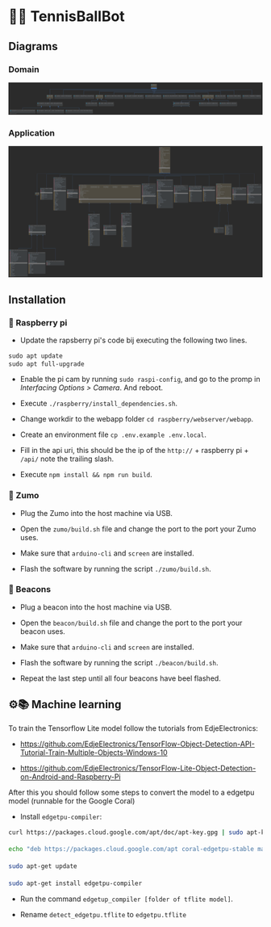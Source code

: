 # 🎾🤖 TennisBallBot

## Diagrams

### Domain

![domain](assets/diagrams/domain.png)

### Application

![application](assets/diagrams/application.png)


## Installation 

### 🍰 Raspberry pi

* Update the rapsberry pi's code bij executing the following two lines.

```
sudo apt update
sudo apt full-upgrade
```

* Enable the pi cam by running `sudo raspi-config`, and go to the promp in _Interfacing Options > Camera_. And reboot.

* Execute `./raspberry/install_dependencies.sh`.

* Change workdir to the webapp folder `cd raspberry/webserver/webapp`.

* Create an environment file `cp .env.example .env.local`.

* Fill in the api uri, this should be the ip of the `http://` + raspberry pi + `/api/` note the trailing slash.

* Execute `npm install && npm run build`.

### 🍣 Zumo

* Plug the Zumo into the host machine via USB.

* Open the `zumo/build.sh` file and change the port to the port your Zumo uses.

* Make sure that `arduino-cli` and `screen` are installed.

* Flash the software by running the script `./zumo/build.sh`.

### 📡 Beacons

* Plug a beacon into the host machine via USB.

* Open the `beacon/build.sh` file and change the port to the port your beacon uses.

* Make sure that `arduino-cli` and `screen` are installed.

* Flash the software by running the script `./beacon/build.sh`.

* Repeat the last step until all four beacons have beel flashed.

## ⚙📚 Machine learning

To train the Tensorflow Lite model follow the tutorials from EdjeElectronics:

* https://github.com/EdjeElectronics/TensorFlow-Object-Detection-API-Tutorial-Train-Multiple-Objects-Windows-10

* https://github.com/EdjeElectronics/TensorFlow-Lite-Object-Detection-on-Android-and-Raspberry-Pi

After this you should follow some steps to convert the model to a edgetpu model (runnable for the Google Coral) 

* Install `edgetpu-compiler`:

```bash
curl https://packages.cloud.google.com/apt/doc/apt-key.gpg | sudo apt-key add -

echo "deb https://packages.cloud.google.com/apt coral-edgetpu-stable main" | sudo tee /etc/apt/sources.list.d/coral-edgetpu.list

sudo apt-get update

sudo apt-get install edgetpu-compiler
``` 

* Run the command `edgetup_compiler [folder of tflite model]`.

* Rename `detect_edgetpu.tflite` to `edgetpu.tflite`

